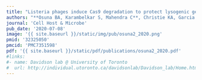 ```yaml
---
title: "Listeria phages induce Cas9 degradation to protect lysogenic genomes"
authors: "**Osuna BA, Karambelkar S, Mahendra C**, Christie KA, Garcia B, Davidson AR, Kleinstiver BP, Kilcher S, **Bondy-Denomy J.**"
journal: 'Cell Host & Microbe'
pub_date: '2020-07-08'
image: '{{ site.baseurl }}/static/img/pub/osuna2_2020.png'
pmid: '32325050'
pmcid: 'PMC7351598'
pdf: '{{ site.baseurl }}/static/pdf/publications/osuna2_2020.pdf'
#links:
#- name: Davidson lab @ University of Toronto
#  url: http://individual.utoronto.ca/davidsonlab/Davidson_lab/Home.html
---
```

